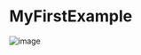 # MyFirstExample

![image](https://github.com/MattM27538/MyFirstExample/assets/143589127/e478c99c-57b8-4d6b-97ec-880c3149b3ea)
